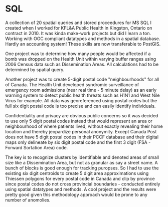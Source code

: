 SQL
===

A collection of 20 spatial queries and stored proceedures for MS SQL I created when I worked for KFL&A Public Health in Kingston, Ontario on contract in 2010. It was kinda make-work projects but did I learn a ton. Working with OGC compliant datatypes and methods in a spatial database. Hardly an accounting system! These skills are now transferable to PostGIS.

One project was to determine how many people would be affected if a bomb was dropped on the Health Unit within varying buffer ranges using 2006 Census data such as Dissemination Areas. All calculations had to be determined by spatial query.

Another project was to create 5-digit postal code "neighbourhoods" for all of Canada. The Health Unit developed syndromic surveillance of emergency room admissions (near real time - 5 minute delay) as an early warning system to detect public health threats such as H1N1 and West Nile Virus for example. All data was georeferenced using postal codes but the full six digit postal code is too precise and can easily identify individuals.

Confidentiality and privacy are obvious public concerns so it was decided to use only 5 digit postal codes instead that would represent an area or neighbourhood of where patients lived, without exactly revealing their home location and thereby jeopardize personal anonymity. Except Canada Post does not have 5 digit postal codes in their PCCF database and their digital maps only delineate by six digit postal code and the first 3 digit (FSA - Forward Sortation Area) code.

The key is to recognize clusters by identifiable and denoted areas of small size like a Dissemination Area, but not as granular as say a street name. A bunch of blocks is good enough for tracking puropses. So I had to use the existing six digit centroids to create 5 digit area approximations using Thiessen polygons for every postal code in Canada and clip by province since postal codes do not cross provincial boundaries - conducted entirely using spatial datatypes and methods. A cool project and the results were pretty good given this methodology approach would be prone to any number of anomolies.
